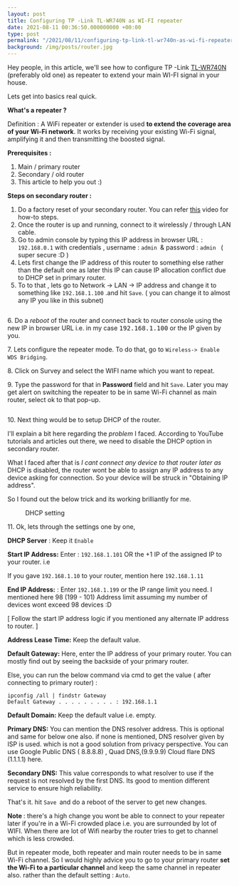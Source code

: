 ```yaml
---
layout: post
title: Configuring TP -Link TL-WR740N as WI-FI repeater
date: 2021-08-11 00:36:50.000000000 +00:00
type: post
permalink: "/2021/08/11/configuring-tp-link-tl-wr740n-as-wi-fi-repeater/"
background: /img/posts/router.jpg
---  
```

<p>Hey people, in this article, we'll see how to configure TP -Link <a href="https://www.tp-link.com/in/home-networking/wifi-router/tl-wr740n/">TL-WR740N</a> (preferably old one) as repeater to extend your main WI-FI signal in your house.</p>
  
  
<p>Lets get into basics real quick.</p>
  
  
<p><strong>What's a repeater ?</strong></p>
  
  
<p>Definition : A WiFi repeater or extender is used&nbsp;<strong>to extend the coverage area of your Wi-Fi network</strong>. It works by receiving your existing Wi-Fi signal, amplifying it and then transmitting the boosted signal.</p>
  
  
<p><strong>Prerequisites :</strong></p>
  
  
<ol>
<li>Main / primary router</li>
<li>Secondary / old router </li>
<li>This article to help you out :)</li>
</ol>
 
  
<p><strong>Steps  on secondary router :</strong></p>
  
  
<ol>
<li>Do a factory reset of your secondary router. You can refer <a href="https://youtu.be/4AkkPRE9ZBM">this</a> video for how-to steps.</li>
<li>Once the router is up and running, connect to it wirelessly / through LAN cable.</li>
<li>Go to admin console by typing this IP address in browser URL : <code>192.168.0.1</code> with credentials , username : <code>admin </code>&amp; password : <code>admin </code> ( super secure :D )</li>
<li>Lets first change the IP address of this router to something else rather than the default one as later this IP can cause IP allocation conflict due to DHCP set in primary router.</li>
<li>To to that , lets go to Network -&gt; LAN -&gt; IP address and change it to something like <code>192.168.1.100</code> .and hit <code>Save</code>. ( you can change it to almost any IP you like in this subnet) </li>
</ol>
 
<p><!-- wp:image {"id":127,"sizeSlug":"large","linkDestination":"none"} --></p>
<figure class="wp-block-image size-large"><img src="{{ site.baseurl }}/assets/2021/08/ip_change.png" alt="" class="wp-image-127" /></figure>
 
  
<p>6. Do a <em>reboot </em>of the router and connect back to router console using the new IP in browser URL i.e. in my case  <code style="font-size:1em;color:var(--darkreader-text--wp--preset--color--foreground);">192.168.1.100</code><span style="font-size:1em;background-color:var(--darkreader-bg--wp--preset--color--background);color:var(--darkreader-text--wp--preset--color--foreground);font-family:var(--font-base, &quot;PT Sans&quot;, -apple-system, BlinkMacSystemFont, &quot;Segoe UI&quot;, &quot;Roboto&quot;, &quot;Oxygen&quot;, &quot;Ubuntu&quot;, &quot;Cantarell&quot;, &quot;Fira Sans&quot;, &quot;Droid Sans&quot;, &quot;Helvetica Neue&quot;, sans-serif);"> </span> or the IP given by you.</p>
  
  
<p>7. Lets configure the repeater mode. To do that, go to <code>Wireless-&gt; Enable WDS Bridging</code>.</p>
  
  
<p>8. Click on Survey and select the WIFI name which you want to repeat.</p>
  
  
<p>9. Type the password for that in <strong>Password</strong> field and hit <code>Save</code>. Later you may get alert on switching the repeater to be in same Wi-Fi  channel as main router, select ok to that pop-up.</p>
  
<p><!-- wp:image {"id":132,"sizeSlug":"large","linkDestination":"none"} --></p>
<figure class="wp-block-image size-large"><img src="{{ site.baseurl }}/assets/2021/08/wds.png" alt="" class="wp-image-132" /></figure>
 
  
<p>10. Next thing would be to setup DHCP of the router.</p>
  
  
<p>I'll explain a bit here regarding the <em>problem </em>I faced.  According to YouTube tutorials and articles out there, we need to disable the DHCP option in secondary router.</p>
  
  
<p>What I faced after that is <em>I cant connect any device to that router later as </em>DHCP is disabled, the router wont be able to assign any IP address to any device asking for connection. So your device will be struck in "Obtaining IP address".</p>
  
  
<p>So I found out the below trick and its working brilliantly for me.</p>
  
<p><!-- wp:image {"id":130,"sizeSlug":"large","linkDestination":"none"} --></p>
<figure class="wp-block-image size-large"><img src="{{ site.baseurl }}/assets/2021/08/dhcp.png" alt="" class="wp-image-130" /><br />
<figcaption>DHCP setting</figcaption>
</figure>
 
  
<p>11. Ok, lets through the settings one by one, </p>
  
  
<p><strong>DHCP Server</strong> : Keep it <code>Enable</code></p>
  
  
<p><strong>Start IP Address:</strong> Enter : <code>192.168.1.101</code> OR the +1 IP of the assigned IP to your router. i.e</p>
  
  
<p>If you gave <code>192.168.1.10</code> to your router, mention here <code>192.168.1.11</code></p>
  
  
<p><strong>End IP Address:</strong> : Enter  <code>192.168.1.199</code> or the IP range limit you need. I mentioned here 98 (199 - 101) Address limit assuming my number of devices wont exceed 98 devices :D </p>
  
  
<p>[ Follow the start IP address logic if you mentioned any alternate IP address to router. ]</p>
  
  
<p><strong>Address Lease Time:</strong> Keep the default value.</p>
  
  
<p><strong>Default Gateway:</strong> Here, enter the IP address of your primary router. You can mostly find out by seeing the backside of your primary router.</p>
  
  
<p>Else, you can run the below command via cmd to get the value ( after connecting to primary router)  : </p>
  
  
<p><code>ipconfig /all | findstr Gateway<br />Default Gateway . . . . . . . . . : 192.168.1.1</code></p>
  
  
<p><strong>Default Domain:</strong> Keep the default value i.e. empty.</p>
  
  
<p><strong>Primary DNS:</strong> You can mention the DNS resolver address. This is optional  and same for below one also. if none is mentioned, DNS resolver given by ISP is used. which is not a good solution from privacy perspective. You can use Google Public DNS ( 8.8.8.8) , Quad DNS,(9.9.9.9) Cloud flare DNS (1.1.1.1) here.</p>
  
  
<p><strong>Secondary DNS:</strong> This value corresponds to what resolver to use if the request is not resolved by the first DNS. Its good to mention different service to ensure high reliability.</p>
  
  
<p>That's it. hit <code>Save </code>and do a reboot of the server to get new changes.</p>
  
  
<p><strong>Note </strong>: there's a high change you wont be able to connect to your repeater later if you're in a Wi-Fi crowded place i.e. you are surrounded by lot of WIFI. When there are lot of Wifi nearby the router tries to get to channel which is less crowded.</p>
  
  
<p>But in repeater mode, both repeater and main router needs to be in same Wi-Fi channel. So I would highly advice you to go to your primary router <strong>set the Wi-Fi to a particular channel</strong> and keep the same channel in repeater also. rather than the default setting : <code>Auto</code>.</p>
  
